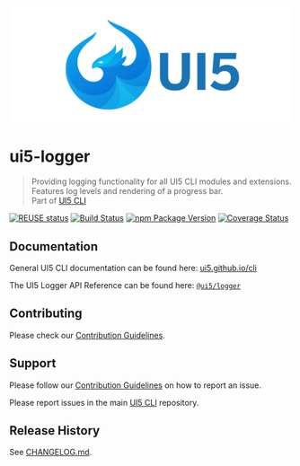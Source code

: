 ![UI5 icon](https://raw.githubusercontent.com/UI5/cli/v3/docs/images/UI5_logo_wide.png)

# ui5-logger
> Providing logging functionality for all UI5 CLI modules and extensions.  
> Features log levels and rendering of a progress bar.  
> Part of [UI5 CLI](https://github.com/UI5/cli)
 
[![REUSE status](https://api.reuse.software/badge/github.com/SAP/ui5-logger)](https://api.reuse.software/info/github.com/SAP/ui5-logger)
[![Build Status](https://dev.azure.com/sap/opensource/_apis/build/status/SAP.ui5-logger?branchName=v3)](https://dev.azure.com/sap/opensource/_build/latest?definitionId=37&branchName=v3)
[![npm Package Version](https://badge.fury.io/js/%40ui5%2Flogger.svg)](https://www.npmjs.com/package/@ui5/logger)
[![Coverage Status](https://coveralls.io/repos/github/SAP/ui5-logger/badge.svg)](https://coveralls.io/github/SAP/ui5-logger)

## Documentation
General UI5 CLI documentation can be found here: [ui5.github.io/cli](https://ui5.github.io/cli/)

The UI5 Logger API Reference can be found here: [`@ui5/logger`](https://ui5.github.io/cli/v3/api/module-@ui5_logger.html)

## Contributing
Please check our [Contribution Guidelines](https://github.com/UI5/cli/blob/v3/CONTRIBUTING.md).

## Support
Please follow our [Contribution Guidelines](https://github.com/UI5/cli/blob/v3/CONTRIBUTING.md#report-an-issue) on how to report an issue.

Please report issues in the main [UI5 CLI](https://github.com/UI5/cli) repository.

## Release History
See [CHANGELOG.md](CHANGELOG.md).

